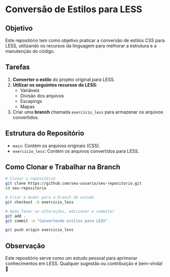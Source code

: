 # Conversão de Estilos para LESS

## Objetivo
Este repositório tem como objetivo praticar a conversão de estilos CSS para LESS, utilizando os recursos da linguagem para melhorar a estrutura e a manutenção do código.

## Tarefas
1. **Converter o estilo** do projeto original para LESS.
2. **Utilizar os seguintes recursos do LESS**:
   - Variáveis
   - Divisão dos arquivos
   - Escapings
   - Mapas
3. Criar uma **branch** chamada `exercicio_less` para armazenar os arquivos convertidos.

## Estrutura do Repositório
- `main`: Contém os arquivos originais (CSS).
- `exercicio_less`: Contém os arquivos convertidos para LESS.

## Como Clonar e Trabalhar na Branch
```bash
# Clonar o repositório
git clone https://github.com/seu-usuario/seu-repositorio.git
cd seu-repositorio

# Criar e mudar para a branch de estudo
git checkout -b exercicio_less

# Após fazer as alterações, adicionar e commitar
git add .
git commit -m "Convertendo estilos para LESS"

git push origin exercicio_less
```

## Observação
Este repositório serve como um estudo pessoal para aprimorar conhecimentos em LESS. Qualquer sugestão ou contribuição é bem-vinda! 🚀

